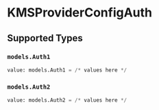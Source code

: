 # KMSProviderConfigAuth


## Supported Types

### `models.Auth1`

```python
value: models.Auth1 = /* values here */
```

### `models.Auth2`

```python
value: models.Auth2 = /* values here */
```

